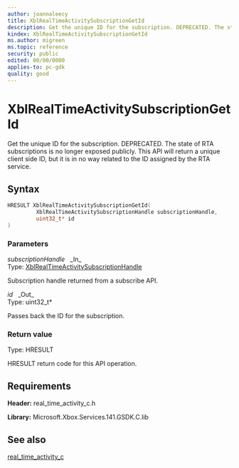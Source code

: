 ```yaml
---
author: joannaleecy
title: XblRealTimeActivitySubscriptionGetId
description: Get the unique ID for the subscription. DEPRECATED. The state of RTA subscriptions is no longer exposed publicly. This API will return a unique client side ID, but it is in no way related to the ID assigned by the RTA service.
kindex: XblRealTimeActivitySubscriptionGetId
ms.author: migreen
ms.topic: reference
security: public
edited: 00/00/0000
applies-to: pc-gdk
quality: good
---
```


# XblRealTimeActivitySubscriptionGetId  

Get the unique ID for the subscription. DEPRECATED. The state of RTA subscriptions is no longer exposed publicly. This API will return a unique client side ID, but it is in no way related to the ID assigned by the RTA service.  

## Syntax  
  
```cpp
HRESULT XblRealTimeActivitySubscriptionGetId(  
         XblRealTimeActivitySubscriptionHandle subscriptionHandle,  
         uint32_t* id  
)  
```  
  
### Parameters  
  
*subscriptionHandle* &nbsp;&nbsp;\_In\_  
Type: [XblRealTimeActivitySubscriptionHandle](../handles/xblrealtimeactivitysubscriptionhandle.md)  
  
Subscription handle returned from a subscribe API.  
  
*id* &nbsp;&nbsp;\_Out\_  
Type: uint32_t*  
  
Passes back the ID for the subscription.  
  
  
### Return value  
Type: HRESULT
  
HRESULT return code for this API operation.
  
## Requirements  
  
**Header:** real_time_activity_c.h
  
**Library:** Microsoft.Xbox.Services.141.GSDK.C.lib
  
## See also  
[real_time_activity_c](../real_time_activity_c_members.md)  
  
  